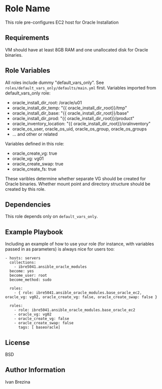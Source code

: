 Role Name
=========

This role pre-configures EC2 host for Oracle Installation

Requirements
------------

VM should have at least 8GB RAM and one unallocated disk for Oracle binaries.

Role Variables
--------------

All roles include dummy "default_vars_only". See `roles/default_vars_only/defaults/main.yml` first.
Variables imported from default_vars_only role:

 - oracle_install_dir_root: /oracle/u01
 - oracle_install_dir_temp: "{{ oracle_install_dir_root}}/tmp"
 - oracle_install_dir_base: "{{ oracle_install_dir_root}}/base"
 - oracle_install_dir_prod: "{{ oracle_install_dir_root}}/product"
 - oracle_inventory_location: "{{ oracle_install_dir_root}}/oraInventory"
 - oracle_os_user, oracle_os_uid, oracle_os_group, oracle_os_groups
 - ... and other or related

Variables defined in this role:

 - oracle_create_vg: true
 - oracle_vg: vg01 
 - oracle_create_swap: true
 - oracle_create_fs: true

These varibles determine whether separate VG should be created for Oracle binaries.
Whether mount point and directory structure should be created by this role.


Dependencies
------------

This role depends only on `default_vars_only`.

Example Playbook
----------------

Including an example of how to use your role (for instance, with variables passed in as parameters) is always nice for users too:

    - hosts: servers
      collections:
        - ibre5041.ansible_oracle_modules
      become: yes
      become_user: root
      become_method: sudo
    
      roles:
        - { role: ibre5041.ansible_oracle_modules.base_oracle_ec2, oracle_vg: vg02, oracle_create_vg: false, oracle_create_swap: false }      

      roles:
        - role: ibre5041.ansible_oracle_modules.base_oracle_ec2
	    - oracle_vg: vg02
	    - oracle_create_vg: false
	    - oracle_create_swap: false	    
          tags: [ baseoracle]

License
-------

BSD

Author Information
------------------

Ivan Brezina

